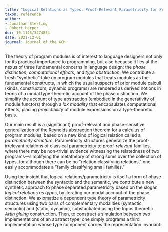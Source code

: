 ```yaml
---
title: "Logical Relations as Types: Proof-Relevant Parametricity for Program Modules"
taxon: reference
author: 
- Jonathan Sterling
- Robert Harper
doi: 10.1145/3474834
date: 2021-12-01
journal: Journal of the ACM
---
```


The theory of program modules is of interest to language designers not only for its practical importance to programming, but also because it lies at the nexus of three fundamental concerns in language design: the *phase distinction*, *computational effects*, and *type abstraction*. We contribute a fresh "synthetic" take on program modules that treats modules as the fundamental constructs, in which the usual suspects of prior module calculi (kinds, constructors, dynamic programs) are rendered as derived notions in terms of a modal type-theoretic account of the phase distinction. We simplify the account of type abstraction (embodied in the generativity of module functors) through a *lax modality* that encapsulates computational effects, placing *projectibility* of module expressions on a type-theoretic basis. 

Our main result is a (significant) proof-relevant and phase-sensitive generalization of the Reynolds abstraction theorem for a calculus of program modules, based on a new kind of logical relation called a *parametricity structure*. Parametricity structures generalize the proof-irrelevant relations of classical parametricity to proof-*relevant* families, where there may be non-trivial evidence witnessing the relatedness of two programs—simplifying the metatheory of strong sums over the collection of types, for although there can be no "relation classifying relations," one easily accommodates a "family classifying small families."

Using the insight that logical relations/parametricity is itself a form of phase distinction between the syntactic and the semantic, we contribute a new synthetic approach to phase separated parametricity based on the slogan *logical relations as types*, by iterating our modal account of the phase distinction. We axiomatize a dependent type theory of parametricity structures using two pairs of complementary modalities (syntactic, semantic) and (static, dynamic), substantiated using the topos theoretic *Artin gluing* construction. Then, to construct a simulation between two implementations of an abstract type, one simply programs a third implementation whose type component carries the representation invariant. 
